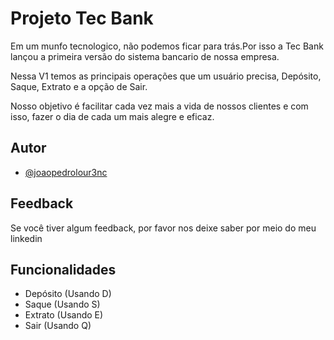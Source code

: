 
# Projeto Tec Bank

Em um munfo tecnologico, não podemos ficar para trás.Por isso a Tec Bank lançou a primeira versão do sistema bancario de nossa empresa.

Nessa V1 temos as principais operações que um usuário precisa, Depósito, Saque, Extrato e a opção de Sair.

Nosso objetivo é facilitar cada vez mais a vida de nossos clientes e com isso, fazer o dia de cada um mais alegre e eficaz.


## Autor

- [@joaopedrolour3nc](https://github.com/joaopedrolour3nc)


## Feedback

Se você tiver algum feedback, por favor nos deixe saber por meio do meu linkedin




## Funcionalidades

- Depósito (Usando D)
- Saque (Usando S)
- Extrato (Usando E)
- Sair (Usando Q)

